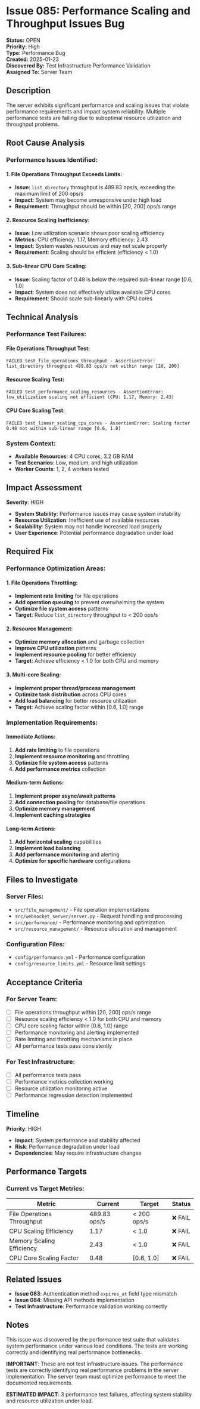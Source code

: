 # Issue 085: Performance Scaling and Throughput Issues Bug

**Status:** OPEN  
**Priority:** High  
**Type:** Performance Bug  
**Created:** 2025-01-23  
**Discovered By:** Test Infrastructure Performance Validation  
**Assigned To:** Server Team  

## Description

The server exhibits significant performance and scaling issues that violate performance requirements and impact system reliability. Multiple performance tests are failing due to suboptimal resource utilization and throughput problems.

## Root Cause Analysis

### Performance Issues Identified:

#### **1. File Operations Throughput Exceeds Limits:**
- **Issue**: `list_directory` throughput is 489.83 ops/s, exceeding the maximum limit of 200 ops/s
- **Impact**: System may become unresponsive under high load
- **Requirement**: Throughput should be within [20, 200] ops/s range

#### **2. Resource Scaling Inefficiency:**
- **Issue**: Low utilization scenario shows poor scaling efficiency
- **Metrics**: CPU efficiency: 1.17, Memory efficiency: 2.43
- **Impact**: System wastes resources and may not scale properly
- **Requirement**: Scaling should be efficient (efficiency < 1.0)

#### **3. Sub-linear CPU Core Scaling:**
- **Issue**: Scaling factor of 0.48 is below the required sub-linear range [0.6, 1.0]
- **Impact**: System does not effectively utilize available CPU cores
- **Requirement**: Should scale sub-linearly with CPU cores

## Technical Analysis

### Performance Test Failures:

#### **File Operations Throughput Test:**
```
FAILED test_file_operations_throughput - AssertionError: list_directory throughput 489.83 ops/s not within range [20, 200]
```

#### **Resource Scaling Test:**
```
FAILED test_performance_scaling_resources - AssertionError: low_utilization scaling not efficient (CPU: 1.17, Memory: 2.43)
```

#### **CPU Core Scaling Test:**
```
FAILED test_linear_scaling_cpu_cores - AssertionError: Scaling factor 0.48 not within sub-linear range [0.6, 1.0]
```

### System Context:
- **Available Resources**: 4 CPU cores, 3.2 GB RAM
- **Test Scenarios**: Low, medium, and high utilization
- **Worker Counts**: 1, 2, 4 workers tested

## Impact Assessment

**Severity**: HIGH
- **System Stability**: Performance issues may cause system instability
- **Resource Utilization**: Inefficient use of available resources
- **Scalability**: System may not handle increased load properly
- **User Experience**: Potential performance degradation under load

## Required Fix

### Performance Optimization Areas:

#### **1. File Operations Throttling:**
- **Implement rate limiting** for file operations
- **Add operation queuing** to prevent overwhelming the system
- **Optimize file system access** patterns
- **Target**: Reduce `list_directory` throughput to < 200 ops/s

#### **2. Resource Management:**
- **Optimize memory allocation** and garbage collection
- **Improve CPU utilization** patterns
- **Implement resource pooling** for better efficiency
- **Target**: Achieve efficiency < 1.0 for both CPU and memory

#### **3. Multi-core Scaling:**
- **Implement proper thread/process management**
- **Optimize task distribution** across CPU cores
- **Add load balancing** for better resource utilization
- **Target**: Achieve scaling factor within [0.6, 1.0] range

### Implementation Requirements:

#### **Immediate Actions:**
1. **Add rate limiting** to file operations
2. **Implement resource monitoring** and throttling
3. **Optimize file system access** patterns
4. **Add performance metrics** collection

#### **Medium-term Actions:**
1. **Implement proper async/await patterns**
2. **Add connection pooling** for database/file operations
3. **Optimize memory management**
4. **Implement caching strategies**

#### **Long-term Actions:**
1. **Add horizontal scaling** capabilities
2. **Implement load balancing**
3. **Add performance monitoring** and alerting
4. **Optimize for specific hardware** configurations

## Files to Investigate

### Server Files:
- `src/file_management/` - File operation implementations
- `src/websocket_server/server.py` - Request handling and processing
- `src/performance/` - Performance monitoring and optimization
- `src/resource_management/` - Resource allocation and management

### Configuration Files:
- `config/performance.yml` - Performance configuration
- `config/resource_limits.yml` - Resource limit settings

## Acceptance Criteria

### For Server Team:
- [ ] File operations throughput within [20, 200] ops/s range
- [ ] Resource scaling efficiency < 1.0 for both CPU and memory
- [ ] CPU core scaling factor within [0.6, 1.0] range
- [ ] Performance monitoring and alerting implemented
- [ ] Rate limiting and throttling mechanisms in place
- [ ] All performance tests pass consistently

### For Test Infrastructure:
- [ ] All performance tests pass
- [ ] Performance metrics collection working
- [ ] Resource utilization monitoring active
- [ ] Performance regression detection implemented

## Timeline

**Priority**: HIGH
- **Impact**: System performance and stability affected
- **Risk**: Performance degradation under load
- **Dependencies**: May require infrastructure changes

## Performance Targets

### Current vs Target Metrics:
| Metric | Current | Target | Status |
|--------|---------|--------|--------|
| File Operations Throughput | 489.83 ops/s | < 200 ops/s | ❌ FAIL |
| CPU Scaling Efficiency | 1.17 | < 1.0 | ❌ FAIL |
| Memory Scaling Efficiency | 2.43 | < 1.0 | ❌ FAIL |
| CPU Core Scaling Factor | 0.48 | [0.6, 1.0] | ❌ FAIL |

## Related Issues

- **Issue 083**: Authentication method `expires_at` field type mismatch
- **Issue 084**: Missing API methods implementation
- **Test Infrastructure**: Performance validation working correctly

## Notes

This issue was discovered by the performance test suite that validates system performance under various load conditions. The tests are working correctly and identifying real performance bottlenecks.

**IMPORTANT**: These are not test infrastructure issues. The performance tests are correctly identifying real performance problems in the server implementation. The server team must optimize performance to meet the documented requirements.

**ESTIMATED IMPACT**: 3 performance test failures, affecting system stability and resource utilization under load.
